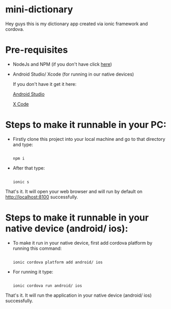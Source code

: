 # mini-dictionary

Hey guys this is my dictionary app created via ionic framework and cordova.

<h1>Pre-requisites</h1>
<ul>
<li>
<p>NodeJs and NPM (if you don't have click <a href="https://nodejs.org/en/download/">here</a>)</p>
</li>
<li>
<p>Android Studio/ Xcode (for running in our native devices)</p>
<p>If you don't have it get it here: </p>
<p><a href="https://developer.android.com/">Android Studio</a></p>
<p><a href="https://developer.apple.com/xcode/">X Code</a></p>
</li>
</ul>

<h1>Steps to make it runnable in your PC: </h1>

<ul>
<li>
<p>Firstly clone this project into your local machine and go to that directory and type:</p>
<code>
npm i
</code>
</li>
<li>
<p>
After that type: 
</p>
<code>
ionic s
</code>
</li>
</ul>
<p>
That's it. It will open your web browser and will run by default on <a href="http://localhost:8100" target="_blank">http://localhost:8100</a> successfully.
</p>
<h1>Steps to make it runnable in your native device (android/ ios): </h1>
<ul>
<li>
<p>
To make it run in your native device, first add cordova platform by running this command: 
</p>
<code>
ionic cordova platform add android/ ios
</code>
</li>
<li>
<p>
For running it type: 
</p>
<code>
ionic cordova run android/ ios
</code>
</li>
</ul>
<p>
That's it. It will run the application in your native device (android/ ios) successfully.
</p>